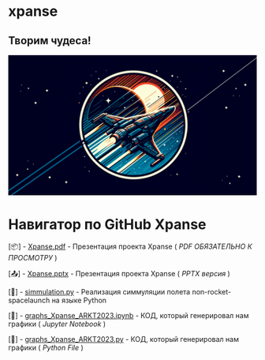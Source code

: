 # xpanse
## Творим чудеса!
[![Header](https://github.com/plzZarbotay/xpanse/blob/main/image.png)](https://github.com/plzZarbotay/xpanse)

# Навигатор по GitHub Xpanse

[📦] - [Xpanse.pdf](https://github.com/plzZarbotay/xpanse/blob/main/Xpanse.pdf) - Презентация проекта Xpanse ( *PDF ОБЯЗАТЕЛЬНО К ПРОСМОТРУ* )

[📤] - [Xpanse.pptx](https://github.com/plzZarbotay/xpanse/blob/main/Xpanse.pptx) - Презентация проекта Xpanse ( *PPTX версия* )

[🎉] - [simmulation.py](https://github.com/plzZarbotay/xpanse/simmulation.py) - Реализация симмуляции полета non-rocket-spacelaunch на языке Python 

[🦗] - [graphs_Xpanse_ARKT2023.ipynb](https://github.com/plzZarbotay/xpanse/graphs_Xpanse_ARKT2023.ipynb) - КОД, который генерировал нам графики ( *Jupyter Notebook* )

[🫎] - [graphs_Xpanse_ARKT2023.py](https://github.com/plzZarbotay/xpanse/graphs_Xpanse_ARKT2023.py) - КОД, который генерировал нам графики ( *Python File* )

